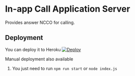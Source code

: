 # In-app Call Application Server
Provides answer NCCO for calling.

## Deployment
You can deploy it to Heroku
[![Deploy](https://www.herokucdn.com/deploy/button.svg)](https://heroku.com/deploy?template=https://github.com/nexmo-se/in-app-web-server)

Manual deployment also available
1. You just need to run `npm run start` or `node index.js`
